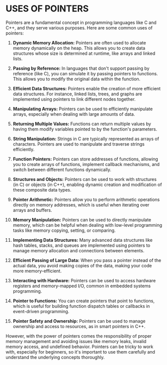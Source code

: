 # USES OF POINTERS

Pointers are a fundamental concept in programming languages like C and C++, and they serve various purposes. Here are some common uses of pointers:

1. **Dynamic Memory Allocation:** Pointers are often used to allocate memory dynamically on the heap. This allows you to create data structures whose size is determined at runtime, like arrays and linked lists.

2. **Passing by Reference:** In languages that don't support passing by reference (like C), you can simulate it by passing pointers to functions. This allows you to modify the original data within the function.

3. **Efficient Data Structures:** Pointers enable the creation of more efficient data structures. For instance, linked lists, trees, and graphs are implemented using pointers to link different nodes together.

4. **Manipulating Arrays:** Pointers can be used to efficiently manipulate arrays, especially when dealing with large amounts of data.

5. **Returning Multiple Values:** Functions can return multiple values by having them modify variables pointed to by the function's parameters.

6. **String Manipulation:** Strings in C are typically represented as arrays of characters. Pointers are used to manipulate and traverse strings efficiently.

7. **Function Pointers:** Pointers can store addresses of functions, allowing you to create arrays of functions, implement callback mechanisms, and switch between different functions dynamically.

8. **Structures and Objects:** Pointers can be used to work with structures (in C) or objects (in C++), enabling dynamic creation and modification of these composite data types.

9. **Pointer Arithmetic:** Pointers allow you to perform arithmetic operations directly on memory addresses, which is useful when iterating over arrays and buffers.

10. **Memory Manipulation:** Pointers can be used to directly manipulate memory, which can be helpful when dealing with low-level programming tasks like memory copying, setting, or comparing.

11. **Implementing Data Structures:** Many advanced data structures like hash tables, stacks, and queues are implemented using pointers to manage memory allocation and connections between elements.

12. **Efficient Passing of Large Data:** When you pass a pointer instead of the actual data, you avoid making copies of the data, making your code more memory-efficient.

13. **Interacting with Hardware:** Pointers can be used to access hardware registers and memory-mapped I/O, common in embedded systems programming.

14. **Pointer to Functions:** You can create pointers that point to functions, which is useful for building function dispatch tables or callbacks in event-driven programming.

15. **Pointer Safety and Ownership:** Pointers can be used to manage ownership and access to resources, as in smart pointers in C++.

However, with the power of pointers comes the responsibility of proper memory management and avoiding issues like memory leaks, invalid memory access, and undefined behavior. Pointers can be tricky to work with, especially for beginners, 
so it's important to use them carefully and understand the underlying concepts thoroughly.
